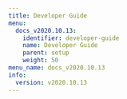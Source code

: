 ```yaml
---
title: Developer Guide
menu:
  docs_v2020.10.13:
    identifier: developer-guide
    name: Developer Guide
    parent: setup
    weight: 50
menu_name: docs_v2020.10.13
info:
  version: v2020.10.13
---
```



